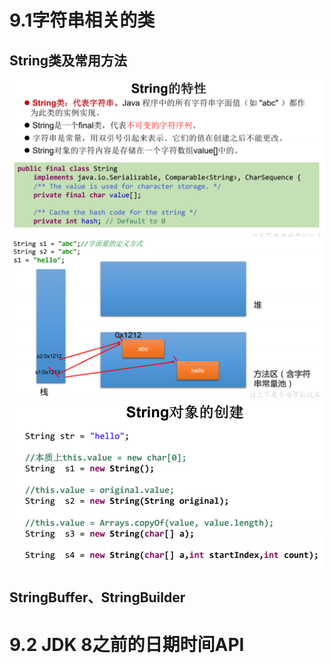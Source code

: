 # 9.1字符串相关的类

## String类及常用方法
![title](https://raw.githubusercontent.com/XJZ-0707/imge/master/gitnote/2019/09/29/String-1569768592124.jpg)
![title](https://raw.githubusercontent.com/XJZ-0707/imge/master/gitnote/2019/09/29/String2-1569768640533.jpg)
![title](https://raw.githubusercontent.com/XJZ-0707/imge/master/gitnote/2019/09/29/string3-1569768663404.jpg)


## StringBuffer、StringBuilder




# 9.2 JDK 8之前的日期时间API